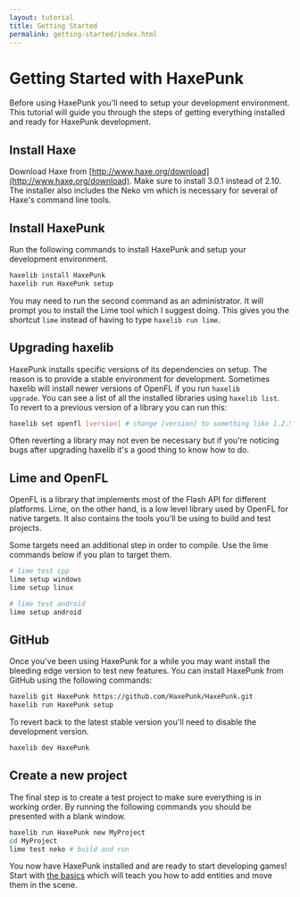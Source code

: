```yaml
---
layout: tutorial
title: Getting Started
permalink: getting-started/index.html
---
```


# Getting Started with HaxePunk

Before using HaxePunk you'll need to setup your development environment. This tutorial will guide you through the steps of getting everything installed and ready for HaxePunk development.

## Install Haxe

Download Haxe from [http://www.haxe.org/download](http://www.haxe.org/download). Make sure to install 3.0.1 instead of 2.10. The installer also includes the Neko vm which is necessary for several of Haxe's command line tools.

## Install HaxePunk

Run the following commands to install HaxePunk and setup your development environment.

```bash
haxelib install HaxePunk
haxelib run HaxePunk setup
```

You may need to run the second command as an administrator. It will prompt you to install the Lime tool which I suggest doing. This gives you the shortcut `lime` instead of having to type `haxelib run lime`.

## Upgrading haxelib

HaxePunk installs specific versions of its dependencies on setup. The reason is to provide a stable environment for development. Sometimes haxelib will install newer versions of OpenFL if you run <code>haxelib upgrade</code>. You can see a list of all the installed libraries using `haxelib list`. To revert to a previous version of a library you can run this:

```bash
haxelib set openfl [version] # change [version] to something like 1.2.5
```

Often reverting a library may not even be necessary but if you're noticing bugs after upgrading haxelib it's a good thing to know how to do.

## Lime and OpenFL

OpenFL is a library that implements most of the Flash API for different platforms. Lime, on the other hand, is a low level library used by OpenFL for native targets. It also contains the tools you'll be using to build and test projects.

Some targets need an additional step in order to compile. Use the lime commands below if you plan to target them.

```bash
# lime test cpp
lime setup windows
lime setup linux

# lime test android
lime setup android
```

## GitHub <i class="icon-github"></i>

Once you've been using HaxePunk for a while you may want install the bleeding edge version to test new features. You can install HaxePunk from GitHub using the following commands:

```bash
haxelib git HaxePunk https://github.com/HaxePunk/HaxePunk.git
haxelib run HaxePunk setup
```

To revert back to the latest stable version you'll need to disable the development version.

```bash
haxelib dev HaxePunk
```

## Create a new project

The final step is to create a test project to make sure everything is in working order. By running the following commands you should be presented with a blank window.

```bash
haxelib run HaxePunk new MyProject
cd MyProject
lime test neko # build and run
```

You now have HaxePunk installed and are ready to start developing games! Start with [the basics](/tutorials/haxepunk-basics) which will teach you how to add entities and move them in the scene.
